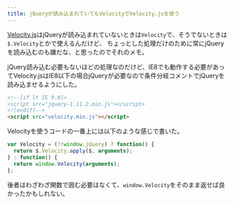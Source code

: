 ```yaml
---
title: jQueryが読み込まれていてもVelocityでVelocity.jsを使う
---
```

[Velocity.js](http://julian.com/research/velocity/)はjQueryが読み込まれていないときは`Velocity`で、そうでないときは`$.Velocity`とかで使えるんだけど、
ちょっとした処理だけのために常にjQueryを読み込むのも嫌だな、と思ったのでそれのメモ。

jQuery読み込む必要もないほどの処理なのだけど、IE8でも動作する必要があってVelocity.jsはIE8以下の場合jQueryが必要なので条件分岐コメントでjQueryを読み込ませるようにした。

```html
<!--[if lt IE 9.0]>
<script src="jquery-1.11.2.min.js"></script>
<![endif]-->
<script src="velocity.min.js"></script>
```

Velocityを使うコードの一番上には以下のような感じで書いた。

```js
var Velocity = (!!window.jQuery) ? function() {
  return $.Velocity.apply($, arguments);
} : function() {
  return window.Velocity(arguments);
};
```

後者はわざわざ関数で囲む必要はなくて、`window.Velocity`をそのまま返せば良かったかもしれない。
